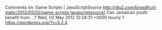 Comments on: Game Scripts | JavaScriptSource http://j4u2.com/breadfruit-static/2012/05/02/game-scripts-javascriptsource/ Can Jamaican youth benefit from ...? Wed, 02 May 2012 12:24:31 +0000  hourly   1  https://wordpress.org/?v=5.2.4